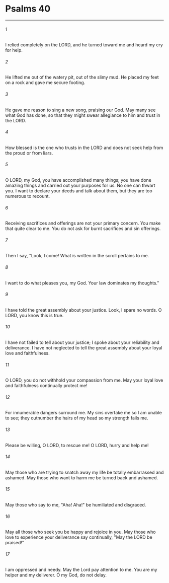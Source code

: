 # Psalms 40
***



###### 1 
I relied completely on the LORD, and he turned toward me and heard my cry for help. 

###### 2 
He lifted me out of the watery pit, out of the slimy mud. He placed my feet on a rock and gave me secure footing. 

###### 3 
He gave me reason to sing a new song, praising our God. May many see what God has done, so that they might swear allegiance to him and trust in the LORD. 

###### 4 
How blessed is the one who trusts in the LORD and does not seek help from the proud or from liars. 

###### 5 
O LORD, my God, you have accomplished many things; you have done amazing things and carried out your purposes for us. No one can thwart you. I want to declare your deeds and talk about them, but they are too numerous to recount. 

###### 6 
Receiving sacrifices and offerings are not your primary concern. You make that quite clear to me. You do not ask for burnt sacrifices and sin offerings. 

###### 7 
Then I say, "Look, I come! What is written in the scroll pertains to me. 

###### 8 
I want to do what pleases you, my God. Your law dominates my thoughts." 

###### 9 
I have told the great assembly about your justice. Look, I spare no words. O LORD, you know this is true. 

###### 10 
I have not failed to tell about your justice; I spoke about your reliability and deliverance. I have not neglected to tell the great assembly about your loyal love and faithfulness. 

###### 11 
O LORD, you do not withhold your compassion from me. May your loyal love and faithfulness continually protect me! 

###### 12 
For innumerable dangers surround me. My sins overtake me so I am unable to see; they outnumber the hairs of my head so my strength fails me. 

###### 13 
Please be willing, O LORD, to rescue me! O LORD, hurry and help me! 

###### 14 
May those who are trying to snatch away my life be totally embarrassed and ashamed. May those who want to harm me be turned back and ashamed. 

###### 15 
May those who say to me, "Aha! Aha!" be humiliated and disgraced. 

###### 16 
May all those who seek you be happy and rejoice in you. May those who love to experience your deliverance say continually, "May the LORD be praised!" 

###### 17 
I am oppressed and needy. May the Lord pay attention to me. You are my helper and my deliverer. O my God, do not delay.

